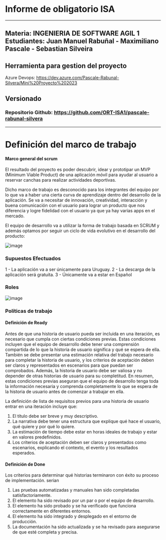 # Informe de obligatorio ISA
---------------------------------------------------------------------------

Materia: INGENIERIA DE SOFTWARE AGIL 1
Estudiantes: Juan Manuel Rabuñal - Maximiliano Pascale - Sebastian Silveira
---------------------------------------------------------------------------

## Herramienta para gestion del proyecto
Azure Devops: https://dev.azure.com/Pascale-Rabunal-Silvera/Mini%20Proyecto%202023

## Versionado
### Repositorio Github: https://github.com/ORT-ISA1/pascale-rabunal-silvera
---------------------------------------------------------------------------

# Definición del marco de trabajo
#### Marco general del scrum
El resultado del proyecto es poder descubrir, idear y prototipar un MVP (Minimum Viable Product) de una aplicación móvil para ayudar al usuario a reservar canchas para realizar actividades deportivas.

Dicho marco de trabajo es desconocido para los integrantes del equipo por lo que va a haber una cierta curva de aprendizaje dentro del desarrollo de la aplicación.
Se va a necesitar de innovación, creatividad, interacción y buena comunicación con el usuario para lograr un producto que nos diferencia y logre fidelidad con el usuario ya que ya hay varias apps en el mercado.

El equipo de desarrollo va a utilizar la forma de trabajo basada en SCRUM y además optamos por seguir un ciclo de vida evolutivo en el desarrollo del producto:

![image](https://user-images.githubusercontent.com/64442147/235362931-867b5b72-dfb6-4173-8678-b1afa27c7d91.png)

### Supuestos Efectuados
1 - La aplicación va a ser únicamente para Uruguay.
2 - La descarga de la aplicación será gratuita.
3 - Únicamente va a estar en Español

### Roles

![image](https://user-images.githubusercontent.com/64442147/235362964-99713fcb-5488-4787-a9a9-12f896dbc64c.png)

### Políticas de trabajo

#### Definición de Ready
Antes de que una historia de usuario pueda ser incluida en una iteración, es necesario que cumpla con ciertas condiciones previas. Estas condiciones incluyen que el equipo de desarrollo debe tener una comprensión compartida de lo que la historia de usuario significa y qué se espera de ella. También se debe presentar una estimación relativa del trabajo necesario para completar la historia de usuario, y los criterios de aceptación deben ser claros y representados en escenarios para que puedan ser comprobados. Además, la historia de usuario debe ser valiosa y no depender de otras historias de usuario para su completitud. En resumen, estas condiciones previas aseguran que el equipo de desarrollo tenga toda la información necesaria y comprenda completamente lo que se espera de la historia de usuario antes de comenzar a trabajar en ella.

La definición de lista de requisitos previos para una historia de usuario entrar en una iteración incluye que:
1.	El título debe ser breve y muy descriptivo.
2.	La narrativa debe tener una estructura que explique qué hace el usuario, qué quiere y por qué lo quiere.
3.	La estimación de tiempo debe estar en horas ideales de trabajo y estar en valores predefinidos.
4.	Los criterios de aceptación deben ser claros y presentados como escenarios, explicando el contexto, el evento y los resultados esperados.

#### Definición de Done
Los criterios para determinar qué historias terminaron con éxito su proceso de implementación. serian 
1.	Las pruebas automatizadas y manuales han sido completadas satisfactoriamente.
2.	El elemento ha sido revisado por un par o por el equipo de desarrollo.
3.	El elemento ha sido probado y se ha verificado que funciona correctamente en diferentes entornos.
4.	El elemento ha sido integrado y desplegado en el entorno de producción.
5.	La documentación ha sido actualizada y se ha revisado para asegurarse de que esté completa y precisa.
